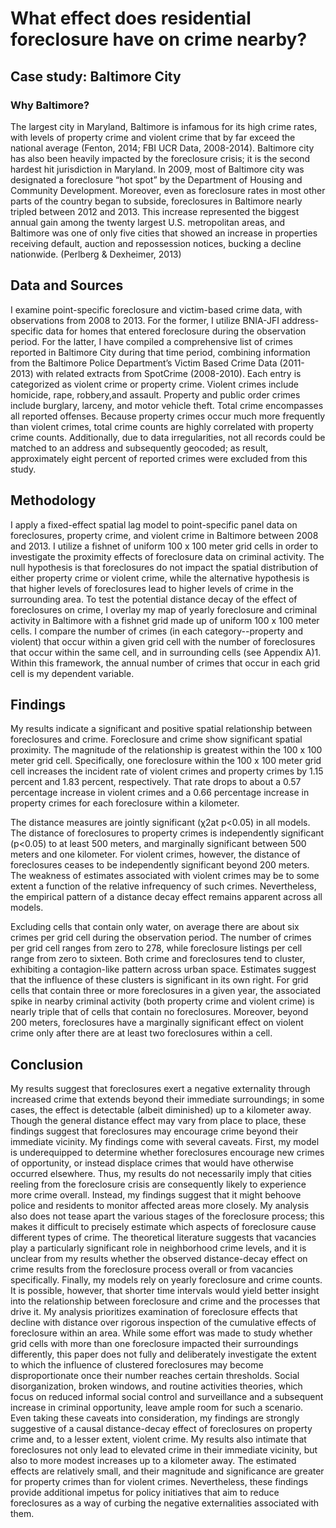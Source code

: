 # What effect does residential foreclosure have on crime nearby?

## Case study: Baltimore City
### Why Baltimore?
The largest city in Maryland, Baltimore is infamous for its high crime rates, with levels of property crime and violent crime that by far exceed the national average (Fenton, 2014; FBI UCR Data, 2008-2014). Baltimore city has also been heavily impacted by the foreclosure crisis; it is the second hardest hit jurisdiction in Maryland. In 2009, most of Baltimore city was designated a foreclosure “hot spot” by the Department of Housing and Community Development. Moreover, even as foreclosure rates in most other parts of the country began to subside, foreclosures in Baltimore nearly tripled between 2012 and 2013. This increase represented the biggest annual gain among the twenty largest U.S. metropolitan areas, and Baltimore was one of only five cities that showed an increase in properties receiving default, auction and repossession notices, bucking a decline nationwide. (Perlberg & Dexheimer, 2013)

## Data and Sources
I examine point-specific foreclosure and victim-based crime data, with observations from 2008 to 2013. For the former, I utilize BNIA-JFI address-specific data for homes that entered foreclosure during the observation period. For the latter, I have compiled a comprehensive list of crimes reported in Baltimore City during that time period, combining information from the Baltimore Police Department’s Victim Based Crime Data (2011-2013) with related extracts from SpotCrime (2008-2010). Each entry is categorized as violent crime or property crime. Violent crimes include homicide, rape, robbery,and assault. Property and public order crimes include burglary, larceny, and motor vehicle theft. Total crime encompasses all reported offenses. Because property crimes occur much more frequently than violent crimes, total crime counts are highly correlated with property crime counts. Additionally, due to data irregularities, not all records could be matched to an address and subsequently geocoded; as result, approximately eight percent of reported crimes were excluded from this study.

## Methodology
I apply a fixed-effect spatial lag model to point-specific panel data on foreclosures, property crime, and violent crime in Baltimore between 2008 and 2013. I utilize a fishnet of uniform 100 x 100 meter grid cells in order to investigate the proximity effects of foreclosure data on criminal activity. The null hypothesis is that foreclosures do not impact the spatial distribution of either property crime or violent crime, while the alternative hypothesis is that higher levels of foreclosures lead to higher levels of crime in the surrounding area.
To test the potential distance decay of the effect of foreclosures on crime, I overlay my map of yearly foreclosure and criminal activity in Baltimore with a fishnet grid made up of uniform 100 x 100 meter cells. I compare the number of crimes (in each category--property and violent) that occur within a given grid cell with the number of foreclosures that occur within the same cell, and in surrounding cells (see Appendix A)1. Within this framework, the annual number of crimes that occur in each grid cell is my dependent variable.

## Findings
My results indicate a significant and positive spatial relationship between foreclosures and crime. Foreclosure and crime show significant spatial proximity. The magnitude of the relationship is greatest within the 100 x 100 meter grid cell. Specifically, one foreclosure within the 100 x 100 meter grid cell increases the incident rate of violent crimes and property crimes by 1.15 percent and 1.83 percent, respectively. That rate drops to about a 0.57 percentage increase in violent crimes and a 0.66 percentage increase in property crimes for each foreclosure within a kilometer.

The distance measures are jointly significant (χ2at p<0.05) in all models. The distance of foreclosures to property crimes is independently significant (p<0.05) to at least 500 meters, and marginally significant between 500 meters and one kilometer. For violent crimes, however, the distance of foreclosures ceases to be independently significant beyond 200 meters. The weakness of estimates associated with violent crimes may be to some extent a function of the relative infrequency of such crimes. Nevertheless, the empirical pattern of a distance decay effect remains apparent across all models.

Excluding cells that contain only water, on average there are about six crimes per grid cell during the observation period. The number of crimes per grid cell ranges from zero to 278, while foreclosure listings per cell range from zero to sixteen.
Both crime and foreclosures tend to cluster, exhibiting a contagion-like pattern across urban space. Estimates suggest that the influence of these clusters is significant in its own right. For grid cells that contain three or more foreclosures in a given year, the associated spike in nearby criminal activity (both property crime and violent crime) is nearly triple that of cells that contain no foreclosures. Moreover, beyond 200 meters, foreclosures have a marginally significant effect on violent crime only after there are at least two foreclosures within a cell.

## Conclusion
My results suggest that foreclosures exert a negative externality through increased crime that extends beyond their immediate surroundings; in some cases, the effect is detectable (albeit diminished) up to a kilometer away. Though the general distance effect may vary from place to place, these findings suggest that foreclosures may encourage crime beyond their immediate vicinity.
My findings come with several caveats. First, my model is underequipped to determine whether foreclosures encourage new crimes of opportunity, or instead displace crimes that would have otherwise occurred elsewhere. Thus, my results do not necessarily imply that cities reeling from the foreclosure crisis are consequently likely to experience more crime overall. Instead, my findings suggest that it might behoove police and residents to monitor affected areas more closely.
My analysis also does not tease apart the various stages of the foreclosure process; this makes it difficult to precisely estimate which aspects of foreclosure cause different types of crime. The theoretical literature suggests that vacancies play a particularly significant role in neighborhood crime levels, and it is unclear from my results whether the observed distance-decay effect on crime results from the foreclosure process overall or from vacancies specifically. Finally, my models rely on yearly foreclosure and crime counts. It is possible, however, that shorter time intervals would yield better insight into the relationship between foreclosure and crime and the processes that drive it.
My analysis prioritizes examination of foreclosure effects that decline with distance over rigorous inspection of the cumulative effects of foreclosure within an area. While some effort was made to study whether grid cells with more than one foreclosure impacted their surroundings differently, this paper does not fully and deliberately investigate the extent to which the influence of clustered foreclosures may become disproportionate once their number reaches certain thresholds. Social disorganization, broken windows, and routine activities theories, which focus on reduced informal social control and surveillance and a subsequent increase in criminal opportunity, leave ample room for such a scenario.
Even taking these caveats into consideration, my findings are strongly suggestive of a causal distance-decay effect of foreclosures on property crime and, to a lesser extent, violent crime. My results also intimate that foreclosures not only lead to elevated crime in their immediate vicinity, but also to more modest increases up to a kilometer away. The estimated effects are relatively small, and their magnitude and significance are greater for property crimes than for violent crimes. Nevertheless, these findings provide additional impetus for policy initiatives that aim to reduce foreclosures as a way of curbing the negative externalities associated with them.

